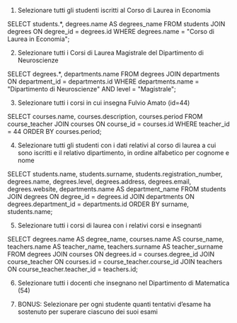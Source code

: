 1. Selezionare tutti gli studenti iscritti al Corso di Laurea in Economia

SELECT students.*, degrees.name AS degrees_name
FROM students
JOIN degrees
ON degree_id = degrees.id
WHERE degrees.name = "Corso di Laurea in Economia";

2. Selezionare tutti i Corsi di Laurea Magistrale del Dipartimento di Neuroscienze

SELECT degrees.*, departments.name
FROM degrees
JOIN departments
ON department_id = departments.id
WHERE departments.name = "Dipartimento di Neuroscienze"
AND level = "Magistrale";

3. Selezionare tutti i corsi in cui insegna Fulvio Amato (id=44)

SELECT courses.name, courses.description, courses.period
FROM course_teacher
JOIN courses
ON course_id = courses.id
WHERE teacher_id = 44
ORDER BY courses.period;

4. Selezionare tutti gli studenti con i dati relativi al corso di laurea a cui sono iscritti e il
relativo dipartimento, in ordine alfabetico per cognome e nome

SELECT students.name, students.surname, students.registration_number, degrees.name, degrees.level, degrees.address, degrees.email, degrees.website, departments.name AS department_name
FROM students
JOIN degrees
ON degree_id = degrees.id
JOIN departments
ON degrees.department_id = departments.id
ORDER BY surname, students.name;

5. Selezionare tutti i corsi di laurea con i relativi corsi e insegnanti

SELECT degrees.name AS degree_name, courses.name AS course_name, teachers.name AS teacher_name, teachers.surname AS teacher_surname
FROM degrees
JOIN courses
ON degrees.id = courses.degree_id
JOIN course_teacher
ON courses.id = course_teacher.course_id
JOIN teachers
ON course_teacher.teacher_id = teachers.id;


6. Selezionare tutti i docenti che insegnano nel Dipartimento di Matematica (54)



7. BONUS: Selezionare per ogni studente quanti tentativi d’esame ha sostenuto per
superare ciascuno dei suoi esami